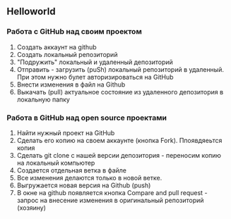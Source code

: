 ## Helloworld

### Работа с GitHub над своим проектом

1. Создать аккаунт на github
2. Создать локальный репозиторий
3. "Подружить" локальный и удаленный депозиторий
4. Отправить  - загрузить (puSh) локальный репозиторий в удаленный. 
При этом нужно булет авторизироваться на GitHub
5. Внести изменения в файл на Github
6. Выкачать (pull) актуальное состояние из удаленного депозитория в локальную папку


### Работа в GitHub над open source проектами

1. Найти нужный проект на GitHub
2. Сделать его копию на своем аккаунте (кнопка Fork). Ппоявдяеьтся копия 
3. Сделать git clone с нашей версии депозитория - переносим копию на локальный компьютер
4. Создается отдельная ветка в файле
5. Все изменения делаются только в новой ветке.
6. Выгружается новая версия на Github (push)
7. В окне на github появляется кнопка Compare and pull request - запрос на внесение изменения в оригинальный репозиторий (хозяину)